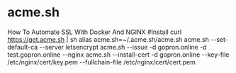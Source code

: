 # acme.sh
How To Automate SSL With Docker And NGINX
#Install
curl  https://get.acme.sh | sh
alias acme.sh=~/.acme.sh/acme.sh
acme.sh --set-default-ca  --server  letsencrypt
acme.sh --issue -d gopron.online -d test.gopron.online --nginx
acme.sh --install-cert -d gopron.online --key-file /etc/nginx/cert/key.pem --fullchain-file /etc/nginx/cert/cert.pem
